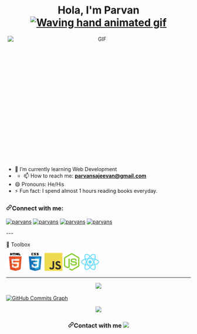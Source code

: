 <h1 align="center" >Hola, I'm Parvan <a target="_blank" rel="noopener noreferrer" href="https://raw.githubusercontent.com/nixin72/nixin72/master/wave.gif"><img src="https://raw.githubusercontent.com/nixin72/nixin72/master/wave.gif" alt="Waving hand animated gif" height="45" width="45" style="max-width: 100%;"></a></h1>

<p align="center">
  <img alt="GIF" src="https://camo.githubusercontent.com/7a231c6eb2e327730427df0dcc827c8a4fa2f012fdcbae81248069416466356c/68747470733a2f2f63646e2e6472696262626c652e636f6d2f75736572732f313230313539322f73637265656e73686f74732f393037383439342f6d656469612f34323261373630613531636566376465326661336462396461663639373835332e676966" style="width: 500px;height: 354px;float:right;">
</p>


<!-- - 🔭 I’m currently working on ...-->
<!-- - 👯 I’m looking to collaborate on ... -->
<!--- 🤔 I’m looking for help with ... -->                                                                                                                                       <!-- - 💬 Ask me about ... -->
- 🌱 I’m currently learning Web Development
- - 📫 How to reach me: <strong><a href="mailto:parvansajeevan@gmail.com">parvansajeevan@gmail.com</a></strong>
- 😄 Pronouns: He/His
- ⚡ Fun fact: I spend almost 1 hours reading books everyday. 
<h3 align="left" dir="auto"><a id="user-content-connect-with-me" class="anchor" aria-hidden="true" href="#connect-with-me"><svg class="octicon octicon-link" viewBox="0 0 16 16" version="1.1" width="16" height="16" aria-hidden="true"><path fill-rule="evenodd" d="M7.775 3.275a.75.75 0 001.06 1.06l1.25-1.25a2 2 0 112.83 2.83l-2.5 2.5a2 2 0 01-2.83 0 .75.75 0 00-1.06 1.06 3.5 3.5 0 004.95 0l2.5-2.5a3.5 3.5 0 00-4.95-4.95l-1.25 1.25zm-4.69 9.64a2 2 0 010-2.83l2.5-2.5a2 2 0 012.83 0 .75.75 0 001.06-1.06 3.5 3.5 0 00-4.95 0l-2.5 2.5a3.5 3.5 0 004.95 4.95l1.25-1.25a.75.75 0 00-1.06-1.06l-1.25 1.25a2 2 0 01-2.83 0z"></path></svg></a>Connect with me:</h3>
<p align="left" dir="auto">
<a href="https://twitter.com/P_23666" rel="nofollow"><img align="center" src="https://raw.githubusercontent.com/rahuldkjain/github-profile-readme-generator/master/src/images/icons/Social/twitter.svg" alt="parvans" height="30" width="40" style="max-width: 100%;"></a>
<a href="https://www.linkedin.com/in/parvan-s-720306189/" rel="nofollow"><img align="center" src="https://raw.githubusercontent.com/rahuldkjain/github-profile-readme-generator/master/src/images/icons/Social/linked-in-alt.svg" alt="parvans" height="30" width="40" style="max-width: 100%;"></a>
<a href="https://www.facebook.com/Parvan666/" rel="nofollow"><img align="center" src="https://raw.githubusercontent.com/rahuldkjain/github-profile-readme-generator/master/src/images/icons/Social/facebook.svg" alt="parvans" height="30" width="40" style="max-width: 100%;"></a>
<a href="https://instagram.com/thisisparvan?utm_medium=copy_link" rel="nofollow"><img align="center" src="https://raw.githubusercontent.com/rahuldkjain/github-profile-readme-generator/master/src/images/icons/Social/instagram.svg" alt="parvans" height="30" width="40" style="max-width: 100%;"></a>
</p>
---

🧰 Toolbox


<img src="https://raw.githubusercontent.com/devicons/devicon/1119b9f84c0290e0f0b38982099a2bd027a48bf1/icons/html5/html5-original-wordmark.svg" alt="HTML5 Logo" width="50" height="50"/> <img src="https://raw.githubusercontent.com/devicons/devicon/1119b9f84c0290e0f0b38982099a2bd027a48bf1/icons/css3/css3-original-wordmark.svg" alt="CSS Logo" width="50" height="50"/><img src="https://raw.githubusercontent.com/devicons/devicon/1119b9f84c0290e0f0b38982099a2bd027a48bf1/icons/javascript/javascript-original.svg" alt="JavaScript Logo" width="50" height="50"/><img src="https://raw.githubusercontent.com/devicons/devicon/1119b9f84c0290e0f0b38982099a2bd027a48bf1/icons/nodejs/nodejs-original.svg" alt="Nodejs Logo" width="50" height="50"/><img src="https://raw.githubusercontent.com/devicons/devicon/1119b9f84c0290e0f0b38982099a2bd027a48bf1/icons/react/react-original.svg" alt="React Logo" width="50" height="50"/>

---

 <p align="center"> 
  <img src="https://github-readme-stats.vercel.app/api?username=parvans&&show_icons=true&title_color=05A4F7&icon_color=bb2acf&text_color=daf7dc&bg_color=151515">
</p>
<p dir="auto"><a href="http://www.github.com/parvans"><img src="https://camo.githubusercontent.com/7080ba35c7ae4c613e4c9d3a642c006de3d97d1be0e8cfd6eac1dc1753c87fdd/68747470733a2f2f61637469766974792d67726170682e6865726f6b756170702e636f6d2f67726170683f757365726e616d653d67616e75646f6f6d65722662675f636f6c6f723d31633139313726636f6c6f723d666666666666266c696e653d30383931623226706f696e743d66666666666626617265615f636f6c6f723d31633139313726617265613d7472756526686964655f626f726465723d7472756526637573746f6d5f7469746c653d476974487562253230436f6d6d6974732532304772617068" alt="GitHub Commits Graph" data-canonical-src="https://activity-graph.herokuapp.com/graph?username=ganudoomer&amp;bg_color=1c1917&amp;color=ffffff&amp;line=0891b2&amp;point=ffffff&amp;area_color=1c1917&amp;area=true&amp;hide_border=true&amp;custom_title=GitHub%20Commits%20Graph" style="max-width: 100%;"></a></p>
<p align="center"> 
  <img src="https://github-readme-stats.vercel.app/api/top-langs/?username=parvans&layout=compact&text_color=daf7dc&bg_color=151515">
</p>

<h3 align="center" dir="auto"><a id="user-content-contact-with-me-" class="anchor" aria-hidden="true" href="#contact-with-me-"><svg class="octicon octicon-link" viewBox="0 0 16 16" version="1.1" width="16" height="16" aria-hidden="true"><path fill-rule="evenodd" d="M7.775 3.275a.75.75 0 001.06 1.06l1.25-1.25a2 2 0 112.83 2.83l-2.5 2.5a2 2 0 01-2.83 0 .75.75 0 00-1.06 1.06 3.5 3.5 0 004.95 0l2.5-2.5a3.5 3.5 0 00-4.95-4.95l-1.25 1.25zm-4.69 9.64a2 2 0 010-2.83l2.5-2.5a2 2 0 012.83 0 .75.75 0 001.06-1.06 3.5 3.5 0 00-4.95 0l-2.5 2.5a3.5 3.5 0 004.95 4.95l1.25-1.25a.75.75 0 00-1.06-1.06l-1.25 1.25a2 2 0 01-2.83 0z"></path></svg></a>Contact with me <a target="_blank" rel="noopener noreferrer" href="https://github.com/TheDudeThatCode/TheDudeThatCode/blob/master/Assets/Handshake.gif"><img src="https://github.com/TheDudeThatCode/TheDudeThatCode/raw/master/Assets/Handshake.gif" height="32px" style="max-width: 100%;"></a></h3>
